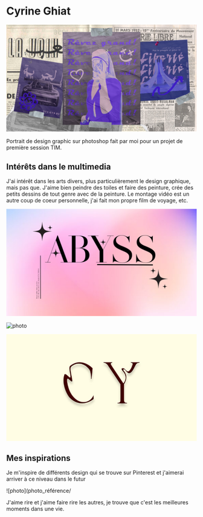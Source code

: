 # Cyrine Ghiat

![photo](photo_référence/portrait_02.png)

Portrait de design graphic sur photoshop fait par moi pour un projet de première session TIM.

## Intérêts dans le multimedia

J'ai intérêt dans les arts divers, plus particulièrement le design graphique, mais pas que.
J'aime bien peindre des toiles et faire des peinture, crée des petits dessins de tout genre avec de la peinture. Le montage vidéo est un autre coup de coeur personnelle, j'ai fait mon propre film de voyage, etc. 

![photo](photo_référence/Abyss-1.jpg)

![photo](photo_référence/planche-3.png)

![photo](photo_référence/signature_CY.jpg)

## Mes inspirations

Je m'inspire de différents design qui se trouve sur Pinterest et j'aimerai arriver à ce niveau dans le futur

![photo](photo_référence/





<p>
  J'aime rire et j'aime faire rire les autres, je trouve que c'est les meilleures moments dans une vie. 
</p>
